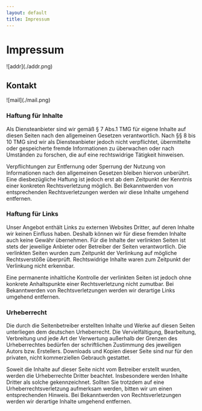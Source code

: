 ```yaml
---
layout: default
title: Impressum
---
```

<meta name="robots" content="noindex,follow"/>

<h1>Impressum</h1>
![addr](./addr.png)

<h2>Kontakt</h2>
![mail](./mail.png)

<h3>Haftung f&uuml;r Inhalte</h3> <p>Als Diensteanbieter sind wir gem&auml;&szlig; &sect; 7 Abs.1 TMG
f&uuml;r eigene Inhalte auf diesen Seiten nach den allgemeinen Gesetzen verantwortlich. Nach &sect;&sect; 8 bis 10
TMG sind wir als Diensteanbieter jedoch nicht verpflichtet, &uuml;bermittelte oder gespeicherte fremde
Informationen zu &uuml;berwachen oder nach Umst&auml;nden zu forschen, die auf eine rechtswidrige
T&auml;tigkeit hinweisen.</p> <p>Verpflichtungen zur Entfernung oder Sperrung der Nutzung von Informationen
nach den allgemeinen Gesetzen bleiben hiervon unber&uuml;hrt. Eine diesbez&uuml;gliche Haftung ist jedoch erst
ab dem Zeitpunkt der Kenntnis einer konkreten Rechtsverletzung m&ouml;glich. Bei Bekanntwerden von
entsprechenden Rechtsverletzungen werden wir diese Inhalte umgehend entfernen.</p> <h3>Haftung f&uuml;r
Links</h3> <p>Unser Angebot enth&auml;lt Links zu externen Websites Dritter, auf deren Inhalte wir keinen
Einfluss haben. Deshalb k&ouml;nnen wir f&uuml;r diese fremden Inhalte auch keine Gew&auml;hr
&uuml;bernehmen. F&uuml;r die Inhalte der verlinkten Seiten ist stets der jeweilige Anbieter oder Betreiber der
Seiten verantwortlich. Die verlinkten Seiten wurden zum Zeitpunkt der Verlinkung auf m&ouml;gliche
Rechtsverst&ouml;&szlig;e &uuml;berpr&uuml;ft. Rechtswidrige Inhalte waren zum Zeitpunkt der Verlinkung nicht
erkennbar.</p> <p>Eine permanente inhaltliche Kontrolle der verlinkten Seiten ist jedoch ohne konkrete
Anhaltspunkte einer Rechtsverletzung nicht zumutbar. Bei Bekanntwerden von Rechtsverletzungen werden wir
derartige Links umgehend entfernen.</p> <h3>Urheberrecht</h3> <p>Die durch die Seitenbetreiber erstellten
Inhalte und Werke auf diesen Seiten unterliegen dem deutschen Urheberrecht. Die Vervielf&auml;ltigung,
Bearbeitung, Verbreitung und jede Art der Verwertung au&szlig;erhalb der Grenzen des Urheberrechtes
bed&uuml;rfen der schriftlichen Zustimmung des jeweiligen Autors bzw. Erstellers. Downloads und Kopien dieser
Seite sind nur f&uuml;r den privaten, nicht kommerziellen Gebrauch gestattet.</p> <p>Soweit die Inhalte auf dieser
Seite nicht vom Betreiber erstellt wurden, werden die Urheberrechte Dritter beachtet. Insbesondere werden Inhalte Dritter als solche gekennzeichnet. Sollten Sie trotzdem auf eine
Urheberrechtsverletzung aufmerksam werden, bitten wir um einen entsprechenden Hinweis. Bei
Bekanntwerden von Rechtsverletzungen werden wir derartige Inhalte umgehend entfernen.


